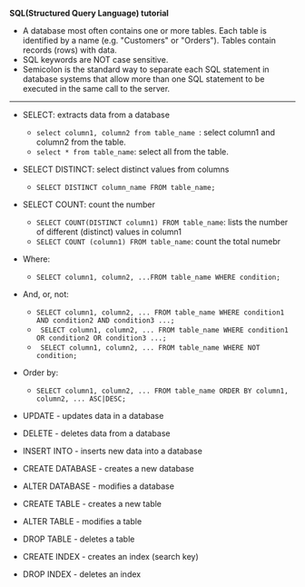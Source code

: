 **SQL(Structured Query Language) tutorial**

- A database most often contains one or more tables. Each table is identified by a name (e.g. "Customers" or "Orders"). Tables contain records (rows) with data.
- SQL keywords are NOT case sensitive. 
- Semicolon is the standard way to separate each SQL statement in database systems that allow more than one SQL statement to be executed in the same call to the server.


*****************************************************
- SELECT: extracts data from a database
  - ``select column1, column2 from table_name ``: select column1 and column2 from the table. 
  - ``select * from table_name``: select all from the table. 

- SELECT DISTINCT: select distinct values from columns
   - ``SELECT DISTINCT column_name FROM table_name;``

- SELECT COUNT: count the number 
  - ``SELECT COUNT(DISTINCT column1) FROM table_name``: lists the number of different (distinct) values in column1
  - ``SELECT COUNT (column1) FROM table_name``: count the total numebr

- Where: 
  - ``SELECT column1, column2, ...FROM table_name WHERE condition;``

- And, or, not: 
  - ``SELECT column1, column2, ... FROM table_name WHERE condition1 AND condition2 AND condition3 ...;``
  - `` SELECT column1, column2, ... FROM table_name WHERE condition1 OR condition2 OR condition3 ...;``
  - `` SELECT column1, column2, ... FROM table_name WHERE NOT condition;``  
  
- Order by:
  - ``SELECT column1, column2, ... FROM table_name ORDER BY column1, column2, ... ASC|DESC;``



  
  
- UPDATE - updates data in a database

- DELETE - deletes data from a database

- INSERT INTO - inserts new data into a database

- CREATE DATABASE - creates a new database

- ALTER DATABASE - modifies a database

- CREATE TABLE - creates a new table

- ALTER TABLE - modifies a table

- DROP TABLE - deletes a table

- CREATE INDEX - creates an index (search key)

- DROP INDEX - deletes an index



